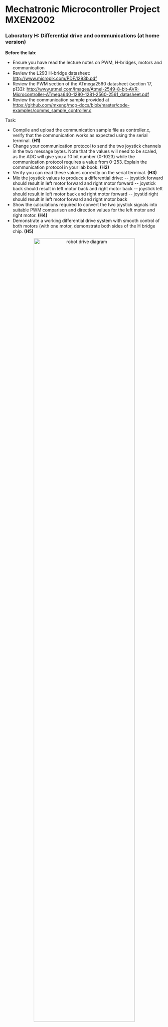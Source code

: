 # Mechatronic Microcontroller Project MXEN2002

### Laboratory H: Differential drive and communications (at home version)

**Before the lab**:
- Ensure you have read the lecture notes on PWM, H-bridges, motors and communication
- Review the L293 H-bridge datasheet: http://www.micropik.com/PDF/l293b.pdf
- Review the PWM section of the ATmega2560 datasheet (section 17, p133): http://www.atmel.com/Images/Atmel-2549-8-bit-AVR-Microcontroller-ATmega640-1280-1281-2560-2561_datasheet.pdf
- Review the communication sample provided at https://github.com/mxeng/mcp-docs/blob/master/code-examples/comms_sample_controller.c


Task:
- Compile and upload the communication sample file as controller.c, verify that the communication works as expected using the serial terminal. **(H1)**
- Change your communication protocol to send the two joystick channels in the two message bytes. Note that the values will need to be scaled, as the ADC will give you a 10 bit number (0-1023) while the communication protocol requires a value from 0-253. Explain the communication protocol in your lab book. **(H2)**
- Verify you can read these values correctly on the serial terminal. **(H3)**
- Mix the joystick values to produce a differential drive: 
-- joystick forward should result in left motor forward and right motor forward
-- joystick back should result in left motor back and right motor back
-- joystick left should result in left motor back and right motor forward
-- joystid right should result in left motor forward and right motor back
- Show the calculations required to convert the two joystick signals into suitable PWM comparison and direction values for the left motor and right motor. **(H4)**
- Demonstrate a working differential drive system with smooth control of both motors (with one motor, demonstrate both sides of the H bridge chip. **(H5)**

<p align="center"> <img src="https://github.com/mxeng/mcp-docs/blob/master/labs/robot_drive.png" alt="robot drive diagram" width="80%"> </p>
